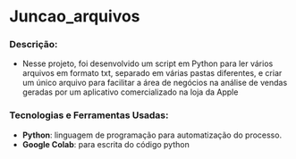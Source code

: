 # Juncao_arquivos

### Descrição:
 * Nesse projeto, foi desenvolvido um script em Python para ler vários arquivos em formato txt, separado em várias pastas diferentes, e criar um único arquivo para facilitar a área de negócios na análise de vendas geradas por um aplicativo comercializado na loja da Apple

### Tecnologias e Ferramentas Usadas:
 * **Python**: linguagem de programação para automatização do processo.
 * **Google Colab**: para escrita do código python

